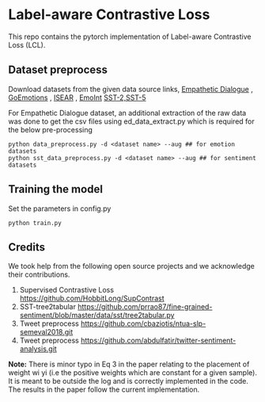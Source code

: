 # Label-aware Contrastive Loss

This repo contains the pytorch implementation of Label-aware Contrastive Loss (LCL).

## Dataset preprocess

Download datasets from the given data source
links, [Empathetic Dialogue](https://github.com/facebookresearch/EmpatheticDialogues.git)
, [GoEmotions](https://github.com/google-research/google-research/tree/master/goemotions)
, [ISEAR](https://www.unige.ch/cisa/research/materials-and-online-research/research-material/)
, [EmoInt](https://saifmohammad.com/WebPages/EmotionIntensity-SharedTask.html) [SST-2,SST-5](https://nlp.stanford.edu/sentiment/index.html)

For Empathetic Dialogue dataset, an additional extraction of the raw data was done to get the csv files using
ed_data_extract.py which is required for the below pre-processing

```
python data_preprocess.py -d <dataset name> --aug ## for emotion datasets
python sst_data_preprocess.py -d <dataset name> --aug ## for sentiment datasets
```

## Training the model

Set the parameters in config.py

```
python train.py
```

## Credits

We took help from the following open source projects and we acknowledge their contributions.

1. Supervised Contrastive Loss <https://github.com/HobbitLong/SupContrast>
2. SST-tree2tabular <https://github.com/prrao87/fine-grained-sentiment/blob/master/data/sst/tree2tabular.py>
3. Tweet preprocess <https://github.com/cbaziotis/ntua-slp-semeval2018.git>
4. Tweet preprocess <https://github.com/abdulfatir/twitter-sentiment-analysis.git>

**Note:** There is minor typo in Eq 3 in the paper relating to the placement of weight wi yi (i.e the positive weights
which are constant for a given sample). It is meant to be outside the log and is correctly implemented in the code. The
results in the paper follow the current implementation.